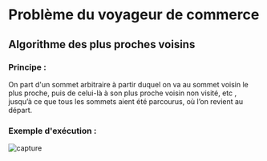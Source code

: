 # Problème du voyageur de commerce
## Algorithme des plus proches voisins
### Principe :
On part d'un sommet arbitraire à partir duquel on va au sommet voisin le plus proche, puis de celui-là à son plus proche voisin non visité, etc , jusqu’à ce que tous les sommets aient été parcourus, où l’on revient au départ.
### Exemple d'exécution :
![capture](https://user-images.githubusercontent.com/77694470/105101141-b573b300-5aae-11eb-881f-fc3f2c7c66ec.PNG)
